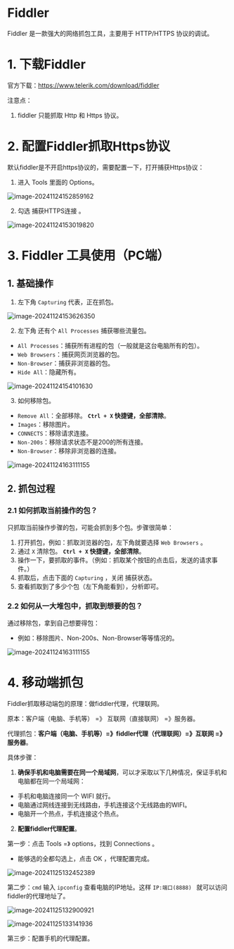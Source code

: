 # Fiddler

Fiddler 是一款强大的网络抓包工具，主要用于 HTTP/HTTPS 协议的调试。

# 1. 下载Fiddler

官方下载：https://www.telerik.com/download/fiddler

注意点：

1. fiddler 只能抓取 Http 和 Https 协议。

# 2. 配置Fiddler抓取Https协议

默认fiddler是不开启https协议的，需要配置一下，打开捕获Https协议：

1. 进入 Tools 里面的 Options。

 ![image-20241124152859162](https://raw.githubusercontent.com/xupengboo/xupengboo-picture/main/img/image-20241124152859162.png)

2. 勾选 捕获HTTPS连接 。

![image-20241124153019820](https://raw.githubusercontent.com/xupengboo/xupengboo-picture/main/img/image-20241124153019820.png)

# 3. Fiddler 工具使用（PC端）

## 1. 基础操作

1. 左下角 `Capturing` 代表，正在抓包。

![image-20241124153626350](https://raw.githubusercontent.com/xupengboo/xupengboo-picture/main/img/image-20241124153626350.png)



2. 左下角 还有个 `All Processes` 捕获哪些流量包。

- `All Processes`：捕获所有进程的包（一般就是这台电脑所有的包）。
- `Web Browsers`：捕获网页浏览器的包。
- `Non-Browser`：捕获非浏览器的包。
- `Hide All`：隐藏所有。

![image-20241124154101630](https://raw.githubusercontent.com/xupengboo/xupengboo-picture/main/img/image-20241124154101630.png)

3. 如何移除包。

- `Remove All`：全部移除。 **`Ctrl + X` 快捷键，全部清除**。 
-  `Images`：移除图片。
- `CONNECTS`：移除请求连接。
- `Non-200s`：移除请求状态不是200的所有连接。
- `Non-Browser`：移除非浏览器的连接。



![image-20241124163111155](https://raw.githubusercontent.com/xupengboo/xupengboo-picture/main/img/image-20241124163111155.png)

## 2. 抓包过程

### 2.1 如何抓取当前操作的包？

只抓取当前操作步骤的包，可能会抓到多个包。步骤很简单：

1. 打开抓包，例如：抓取浏览器的包，左下角就要选择 `Web Browsers` 。
2. 通过 `X` 清除包。 **`Ctrl + X` 快捷键，全部清除**。 
3. 操作一下，要抓取的事件。（例如：抓取某个按钮的点击后，发送的请求事件。）
4. 抓取后，点击下面的 `Capturing` ，关闭 捕获状态。
5. 查看抓取到了多少个包（左下角能看到），分析即可。



### 2.2 如何从一大堆包中，抓取到想要的包？

通过移除包，拿到自己想要得包：

- 例如：移除图片、Non-200s、Non-Browser等等情况的。

![image-20241124163111155](https://raw.githubusercontent.com/xupengboo/xupengboo-picture/main/img/image-20241124163111155.png)



# 4. 移动端抓包

Fiddler抓取移动端包的原理：做fiddler代理，代理联网。

原本：客户端（电脑、手机等） =》 互联网（直接联网） =》服务器。

代理抓包：**客户端（电脑、手机等）=》fiddler代理（代理联网）=》互联网 =》 服务器**。 

具体步骤：

1. **确保手机和电脑需要在同一个局域网**，可以才采取以下几种情况，保证手机和电脑都在同一个局域网：

- 手机和电脑连接同一个 WIFI 就行。
- 电脑通过网线连接到无线路由，手机连接这个无线路由的WIFI。
- 电脑开一个热点，手机连接这个热点。

2. **配置fiddler代理配置**。

第一步：点击 Tools =》 options，找到 Connections 。

- 能够选的全都勾选上，点击 OK ，代理配置完成。

![image-20241125132452389](https://raw.githubusercontent.com/xupengboo/xupengboo-picture/main/img/image-20241125132452389.png)

第二步：`cmd` 输入 `ipconfig` 查看电脑的IP地址。这样 `IP:端口(8888) ` 就可以访问fiddler的代理地址了。

![image-20241125132900921](https://raw.githubusercontent.com/xupengboo/xupengboo-picture/main/img/image-20241125132900921.png)

![image-20241125133141936](https://raw.githubusercontent.com/xupengboo/xupengboo-picture/main/img/image-20241125133141936.png)

第三步：配置手机的代理配置。

